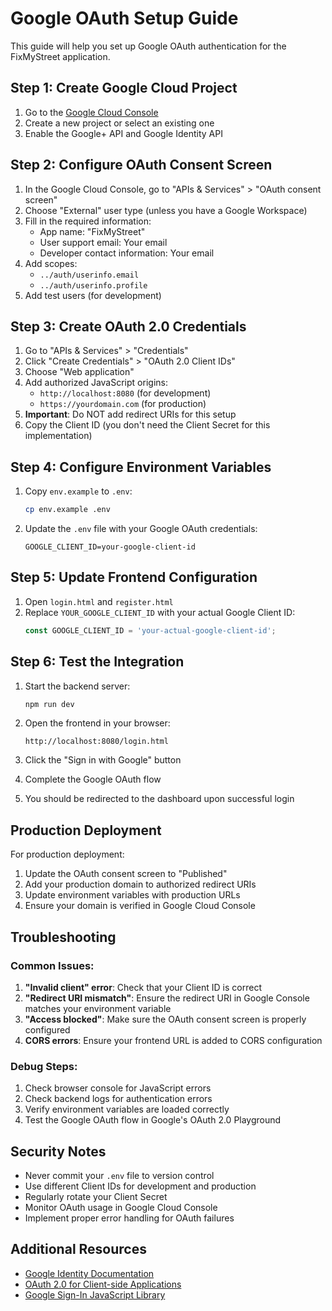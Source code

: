 # Google OAuth Setup Guide

This guide will help you set up Google OAuth authentication for the FixMyStreet application.

## Step 1: Create Google Cloud Project

1. Go to the [Google Cloud Console](https://console.cloud.google.com/)
2. Create a new project or select an existing one
3. Enable the Google+ API and Google Identity API

## Step 2: Configure OAuth Consent Screen

1. In the Google Cloud Console, go to "APIs & Services" > "OAuth consent screen"
2. Choose "External" user type (unless you have a Google Workspace)
3. Fill in the required information:
   - App name: "FixMyStreet"
   - User support email: Your email
   - Developer contact information: Your email
4. Add scopes:
   - `../auth/userinfo.email`
   - `../auth/userinfo.profile`
5. Add test users (for development)

## Step 3: Create OAuth 2.0 Credentials

1. Go to "APIs & Services" > "Credentials"
2. Click "Create Credentials" > "OAuth 2.0 Client IDs"
3. Choose "Web application"
4. Add authorized JavaScript origins:
   - `http://localhost:8080` (for development)
   - `https://yourdomain.com` (for production)
5. **Important**: Do NOT add redirect URIs for this setup
6. Copy the Client ID (you don't need the Client Secret for this implementation)

## Step 4: Configure Environment Variables

1. Copy `env.example` to `.env`:
   ```bash
   cp env.example .env
   ```

2. Update the `.env` file with your Google OAuth credentials:
   ```env
   GOOGLE_CLIENT_ID=your-google-client-id
   ```

## Step 5: Update Frontend Configuration

1. Open `login.html` and `register.html`
2. Replace `YOUR_GOOGLE_CLIENT_ID` with your actual Google Client ID:
   ```javascript
   const GOOGLE_CLIENT_ID = 'your-actual-google-client-id';
   ```

## Step 6: Test the Integration

1. Start the backend server:
   ```bash
   npm run dev
   ```

2. Open the frontend in your browser:
   ```
   http://localhost:8080/login.html
   ```

3. Click the "Sign in with Google" button
4. Complete the Google OAuth flow
5. You should be redirected to the dashboard upon successful login

## Production Deployment

For production deployment:

1. Update the OAuth consent screen to "Published"
2. Add your production domain to authorized redirect URIs
3. Update environment variables with production URLs
4. Ensure your domain is verified in Google Cloud Console

## Troubleshooting

### Common Issues:

1. **"Invalid client" error**: Check that your Client ID is correct
2. **"Redirect URI mismatch"**: Ensure the redirect URI in Google Console matches your environment variable
3. **"Access blocked"**: Make sure the OAuth consent screen is properly configured
4. **CORS errors**: Ensure your frontend URL is added to CORS configuration

### Debug Steps:

1. Check browser console for JavaScript errors
2. Check backend logs for authentication errors
3. Verify environment variables are loaded correctly
4. Test the Google OAuth flow in Google's OAuth 2.0 Playground

## Security Notes

- Never commit your `.env` file to version control
- Use different Client IDs for development and production
- Regularly rotate your Client Secret
- Monitor OAuth usage in Google Cloud Console
- Implement proper error handling for OAuth failures

## Additional Resources

- [Google Identity Documentation](https://developers.google.com/identity)
- [OAuth 2.0 for Client-side Applications](https://developers.google.com/identity/protocols/oauth2/javascript-implicit-flow)
- [Google Sign-In JavaScript Library](https://developers.google.com/identity/sign-in/web)

